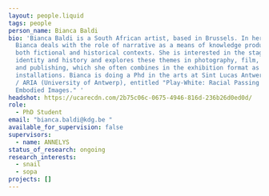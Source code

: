```yaml
---
layout: people.liquid
tags: people
person_name: Bianca Baldi
bio: 'Bianca Baldi is a South African artist, based in Brussels. In her work
  Bianca deals with the role of narrative as a means of knowledge production in
  both fictional and historical contexts. She is interested in the staging of
  identity and history and explores these themes in photography, film, writing
  and publishing, which she often combines in the exhibition format as
  installations. Bianca is doing a Phd in the arts at Sint Lucas Antwerpen (KdG)
  / ARIA (University of Antwerp), entitled "Play-White: Racial Passing and
  Embodied Images." '
headshot: https://ucarecdn.com/2b75c06c-0675-4946-816d-236b26d0ed0d/
role:
  - PhD Student
email: "bianca.baldi@kdg.be "
available_for_supervision: false
supervisors:
  - name: ANNELYS
status_of_research: ongoing
research_interests:
  - snail
  - sopa
projects: []
---
```


